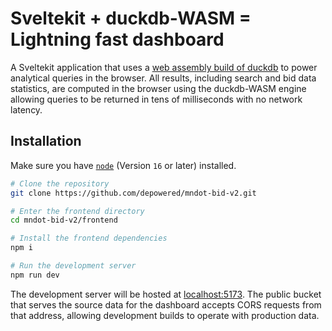 # Sveltekit + duckdb-WASM = Lightning fast dashboard

A Sveltekit application that uses a [web assembly build of duckdb](https://duckdb.org/docs/api/wasm/overview) to power analytical queries in the browser. All results, including search and bid data statistics, are computed in the browser using the duckdb-WASM engine allowing queries to be returned in tens of milliseconds with no network latency.

## Installation

Make sure you have [`node`](https://nodejs.org/en/download) (Version `16` or later) installed.

```bash
# Clone the repository
git clone https://github.com/depowered/mndot-bid-v2.git

# Enter the frontend directory
cd mndot-bid-v2/frontend

# Install the frontend dependencies
npm i

# Run the development server
npm run dev
```

The development server will be hosted at [localhost:5173](http://localhost:5173/). The public bucket that serves the source data for the dashboard accepts CORS requests from that address, allowing development builds to operate with production data.
